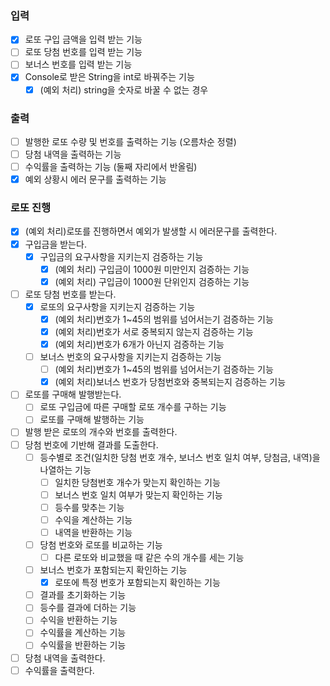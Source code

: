 ### 입력
- [X] 로또 구입 금액을 입력 받는 기능
- [ ] 로또 당첨 번호를 입력 받는 기능
- [ ] 보너스 번호를 입력 받는 기능
- [X] Console로 받은 String을 int로 바꿔주는 기능
    - [X] (예외 처리) string을 숫자로 바꿀 수 없는 경우

### 출력
- [ ] 발행한 로또 수량 및 번호를 출력하는 기능 (오름차순 정렬)
- [ ] 당첨 내역을 출력하는 기능
- [ ] 수익률을 출력하는 기능 (둘째 자리에서 반올림)
- [X] 예외 상황시 에러 문구를 출력하는 기능

### 로또 진행
- [X] (예외 처리)로또를 진행하면서 예외가 발생할 시 에러문구를 출력한다.
- [X] 구입금을 받는다. 
    - [X] 구입금의 요구사항을 지키는지 검증하는 기능
      - [X] (예외 처리) 구입금이 1000원 미만인지 검증하는 기능
      - [X] (예외 처리) 구입금이 1000원 단위인지 검증하는 기능
- [ ] 로또 당첨 번호를 받는다. 
    - [X] 로또의 요구사항을 지키는지 검증하는 기능
        - [X] (예외 처리)번호가 1~45의 범위를 넘어서는기 검증하는 기능
        - [X] (예외 처리)번호가 서로 중복되지 않는지 검증하는 기능
        - [X] (예외 처리)번호가 6개가 아닌지 검증하는 기능
    - [ ] 보너스 번호의 요구사항을 지키는지 검증하는 기능
        - [ ] (예외 처리)번호가 1~45의 범위를 넘어서는기 검증하는 기능
        - [X] (예외 처리)보너스 번호가 당첨번호와 중복되는지 검증하는 기능
- [ ] 로또를 구매해 발행받는다.
    - [ ] 로또 구입금에 따른 구매할 로또 개수를 구하는 기능
    - [ ] 로또를 구매해 발행하는 기능
- [ ] 발행 받은 로또의 개수와 번호를 출력한다.
- [ ] 당첨 번호에 기반해 결과를 도출한다.
    - [ ] 등수별로 조건(일치한 당첨 번호 개수, 보너스 번호 일치 여부, 당첨금, 내역)을 나열하는 기능
      - [ ] 일치한 당첨번호 개수가 맞는지 확인하는 기능
      - [ ] 보너스 번호 일치 여부가 맞는지 확인하는 기능
      - [ ] 등수를 맞추는 기능
      - [ ] 수익을 계산하는 기능
      - [ ] 내역을 반환하는 기능
    - [ ] 당첨 번호와 로또를 비교하는 기능
        - [ ] 다른 로또와 비교했을 때 같은 수의 개수를 세는 기능
    - [ ] 보너스 번호가 포함되는지 확인하는 기능
        - [X] 로또에 특정 번호가 포함되는지 확인하는 기능
    - [ ] 결과를 초기화하는 기능
    - [ ] 등수를 결과에 더하는 기능
    - [ ] 수익을 반환하는 기능
    - [ ] 수익률을 계산하는 기능
    - [ ] 수익률을 반환하는 기능
- [ ] 당첨 내역을 출력한다. 
- [ ] 수익률을 출력한다. 